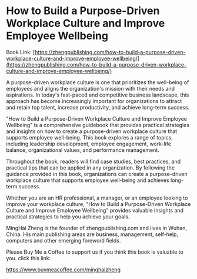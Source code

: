 # How to Build a Purpose-Driven Workplace Culture and Improve Employee Wellbeing

Book Link: [https://zhengpublishing.com/how-to-build-a-purpose-driven-workplace-culture-and-improve-employee-wellbeing/](https://zhengpublishing.com/how-to-build-a-purpose-driven-workplace-culture-and-improve-employee-wellbeing/)

A purpose-driven workplace culture is one that prioritizes the well-being of employees and aligns the organization's mission with their needs and aspirations. In today's fast-paced and competitive business landscape, this approach has become increasingly important for organizations to attract and retain top talent, increase productivity, and achieve long-term success.

"How to Build a Purpose-Driven Workplace Culture and Improve Employee Wellbeing" is a comprehensive guidebook that provides practical strategies and insights on how to create a purpose-driven workplace culture that supports employee well-being. This book explores a range of topics, including leadership development, employee engagement, work-life balance, organizational values, and performance management.

Throughout the book, readers will find case studies, best practices, and practical tips that can be applied in any organization. By following the guidance provided in this book, organizations can create a purpose-driven workplace culture that supports employee well-being and achieves long-term success.

Whether you are an HR professional, a manager, or an employee looking to improve your workplace culture, "How to Build a Purpose-Driven Workplace Culture and Improve Employee Wellbeing" provides valuable insights and practical strategies to help you achieve your goals.

MingHai Zheng is the founder of zhengpublishing.com and lives in Wuhan, China. His main publishing areas are business, management, self-help, computers and other emerging foreword fields.

Please Buy Me a Coffee to support us if you think this book is valuable to you. click this link:

https://www.buymeacoffee.com/minghaizheng
